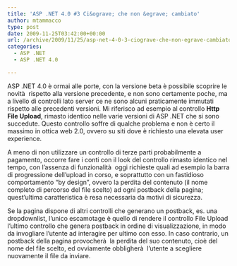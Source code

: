 ```yaml
---
title: 'ASP .NET 4.0 #3 Ci&ograve; che non &egrave; cambiato'
author: mtammacco
type: post
date: 2009-11-25T03:42:00+00:00
url: /archive/2009/11/25/asp-net-4-0-3-ciograve-che-non-egrave-cambiato.aspx
categories:
  - ASP .NET
  - ASP .NET 4.0

---
```

ASP .NET 4.0 è ormai alle porte, con la versione beta è possibile scoprire le novità  rispetto alla versione precedente, e non sono certamente poche, ma a livello di controlli lato server ce ne sono alcuni praticamente immutati rispetto alle precedenti versioni. Mi riferisco ad esempio al controllo **Http File Upload**, rimasto identico nelle varie versioni di ASP .NET che si sono succedute. Questo controllo soffre di qualche problema e non è certo il massimo in ottica web 2.0, ovvero su siti dove è richiesto una elevata user experience.

A meno di non utilizzare un controllo di terze parti probabilmente a pagamento, occorre fare i conti con il look del controllo rimasto identico nel tempo, con l&#8217;assenza di funzionalità  oggi richieste quali ad esempio la barra di progressione dell&#8217;upload in corso, e soprattutto con un fastidioso comportamento &#8220;by design&#8221;, ovvero la perdita del contenuto (il nome completo di percorso del file scelto) ad ogni postback della pagina; quest&#8217;ultima caratteristica è resa necessaria da motivi di sicurezza.

Se la pagina dispone di altri controlli che generano un postback, es. una dropdownlist, l&#8217;unico escamotage è quello di rendere il controllo File Upload l&#8217;ultimo controllo che genera postback in ordine di visualizzazione, in modo da invogliare l&#8217;utente ad interagire per ultimo con esso. In caso contrario, un postback della pagina provocherà  la perdita del suo contenuto, cioè del nome del file scelto, ed ovviamente obbligherà  l&#8217;utente a scegliere nuovamente il file da inviare.